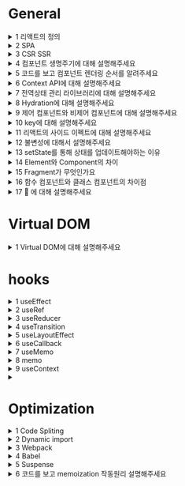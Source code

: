 # General

<details>
  <summary>1 리액트의 정의</summary>

  ### 코드
  ```js
  ```
  ### 정답
  ```js
  ```
</details>

<details>
  <summary>2 SPA</summary>

  ### 코드
  ```js
  ```
  ### 정답
  ```js
  ```
</details>

<details>
  <summary>3 CSR SSR</summary>

  ### 코드
  ```js
  ```
  ### 정답
  ```js
  ```
</details>

<details>
  <summary>4 컴포넌트 생명주기에 대해 설명해주세요</summary>

  ### 코드
  ```js
  ```
  ### 정답
  ```js
  ```
</details>

<details>
  <summary>5 코드를 보고 컴포넌트 렌더링 순서를 알려주세요</summary>

  ### 코드
  ```js
  ```
  ### 정답
  ```js
  ```
</details>

<details>
  <summary>6 Context API에 대해 설명해주세요</summary>

  ### 코드
  ```js
  ```
  ### 정답
  ```js
  ```
</details>

<details>
  <summary>7 전역상태 관리 라이브러리에 대해 설명해주세요</summary>

  ### 코드
  ```js
  ```
  ### 정답
  ```js
  ```
</details>

<details>
  <summary>8 Hydration에 대해 설명해주세요</summary>

  ### 코드
  ```js
  ```
  ### 정답
  ```js
  ```
</details>

<details>
  <summary>9 제어 컴포넌트와 비제어 컴포넌트에 대해 설명해주세요</summary>

  ### 코드
  ```js
  ```
  ### 정답
  ```js
  ```
</details>

<details>
  <summary>10 key에 대해 설명해주세요</summary>

  ### 코드
  ```js
  ```
  ### 정답
  ```js
  ```
</details>

<details>
  <summary>11 리액트의 사이드 이펙트에 대해 설명해주세요</summary>

  ### 코드
  ```js
  ```
  ### 정답
  ```js
  ```
</details>

<details>
  <summary>12 불변성에 대해서 설명해주세요</summary>

  ### 코드
  ```js
  ```
  ### 정답
  ```js
  ```
</details>

<details>
  <summary>13 setState를 통해 상태를 업데이트해야하는 이유</summary>

  ### 코드
  ```js
  ```
  ### 정답
  ```js
  ```
</details>

<details>
  <summary>14 Element와 Component의 차이</summary>

  ### 코드
  ```js
  ```
  ### 정답
  ```js
  ```
</details>

<details>
  <summary>15 Fragment가 무엇인가요</summary>

  ### 코드
  ```js
  ```
  ### 정답
  ```js
  ```
</details>

<details>
  <summary>16 함수 컴포넌트와 클래스 컴포넌트의 차이점</summary>

  ### 코드
  ```js
  ```
  ### 정답
  ```js
  ```
</details>

<details>
  <summary>17  <StrictMode />  에 대해 설명해주세요</summary>

  ### 코드
  ```js
  ```
  ### 정답
  ```js
  ```
</details>

# Virtual DOM

<details>
  <summary>1 Virtual DOM에 대해 설명해주세요</summary>

  ### 코드
  ```js
  ```
  ### 정답
  ```js
  ```
</details>

# hooks

<details>
  <summary>1 useEffect</summary>

  ### 코드
  ```js
  ```
  ### 정답
  ```js
  ```
</details>

<details>
  <summary>2 useRef</summary>

  ### 코드
  ```js
  ```
  ### 정답
  ```js
  ```
</details>

<details>
  <summary>3 useReducer</summary>

  ### 코드
  ```js
  ```
  ### 정답
  ```js
  ```
</details>

<details>
  <summary>4 useTransition</summary>

  ### 코드
  ```js
  ```
  ### 정답
  ```js
  ```
</details>

<details>
  <summary>5 useLayoutEffect</summary>

  ### 코드
  ```js
  ```
  ### 정답
  ```js
  ```
</details>

<details>
  <summary>6 useCallback</summary>

  ### 코드
  ```js
  ```
  ### 정답
  ```js
  ```
</details>

<details>
  <summary>7 useMemo</summary>

  ### 코드
  ```js
  ```
  ### 정답
  ```js
  ```
</details>

<details>
  <summary>8 memo</summary>

  ### 코드
  ```js
  ```
  ### 정답
  ```js
  ```
</details>

<details>
  <summary>9 useContext</summary>

  ### 코드
  ```js
  ```
  ### 정답
  ```js
  ```
</details>

<details>
  <summary></summary>

  ### 코드
  ```js
  ```
  ### 정답
  ```js
  ```
</details>

# Optimization

<details>
  <summary>1 Code Spliting</summary>

  ### 코드
  ```js
  ```
  ### 정답
  ```js
  ```
</details>
<details>
  <summary>2 Dynamic import</summary>

  ### 코드
  ```js
  ```
  ### 정답
  ```js
  ```
</details>
<details>
  <summary>3 Webpack</summary>

  ### 코드
  ```js
  ```
  ### 정답
  ```js
  ```
</details>

<details>
  <summary>4 Babel</summary>

  ### 코드
  ```js
  ```
  ### 정답
  ```js
  ```
</details>

<details>
  <summary>5 Suspense</summary>

  ### 코드
  ```js
  ```
  ### 정답
  ```js
  ```
</details>

<details>
  <summary>6 코드를 보고 memoization 작동원리 설명해주세요</summary>

  ### 코드
  ```js
  ```
  ### 정답
  ```js
  ```
</details>
